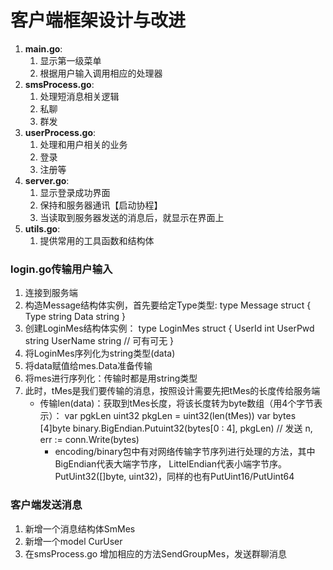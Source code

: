 # 客户端框架设计与改进
1. **main.go**:
    1. 显示第一级菜单
    2. 根据用户输入调用相应的处理器
2. **smsProcess.go**:
    1. 处理短消息相关逻辑
    2. 私聊
    3. 群发
3. **userProcess.go**:
    1. 处理和用户相关的业务
    2. 登录
    3. 注册等
4. **server.go**:
    1. 显示登录成功界面
    2. 保持和服务器通讯【启动协程】
    3. 当读取到服务器发送的消息后，就显示在界面上
5. **utils.go**:
    1. 提供常用的工具函数和结构体


### login.go传输用户输入
1. 连接到服务端
2. 构造Message结构体实例，首先要给定Type类型:
    type Message struct {
        Type string
        Data string
    }
3. 创建LoginMes结构体实例：
    type LoginMes struct {
        UserId int
        UserPwd string
        UserName string     // 可有可无
    }
4. 将LoginMes序列化为string类型(data)
5. 将data赋值给mes.Data准备传输
6. 将mes进行序列化：传输时都是用string类型
7. 此时，tMes是我们要传输的消息，按照设计需要先把tMes的长度传给服务端
    - 传输len(data)：获取到tMes长度，将该长度转为byte数组（用4个字节表示）：
        var pgkLen uint32
        pkgLen = uint32(len(tMes))
        var bytes [4]byte
        binary.BigEndian.Putuint32(bytes[0 : 4], pkgLen)
        // 发送
        n, err := conn.Write(bytes)
        - encoding/binary包中有对网络传输字节序列进行处理的方法，其中BigEndian代表大端字节序，
        LittelEndian代表小端字节序。PutUint32([]byte, uint32)，同样的也有PutUint16/PutUint64
    
### 客户端发送消息
1. 新增一个消息结构体SmMes
2. 新增一个model CurUser
3. 在smsProcess.go 增加相应的方法SendGroupMes，发送群聊消息